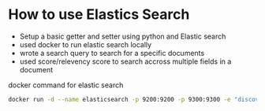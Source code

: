 # How to use Elastics Search
- Setup a basic getter and setter using python and Elastic search
- used docker to run elastic search locally
- wrote a search query to search for a specific documents
- used score/relevency score to search accross multiple fields in a document


docker command for elastic search
```bash
docker run -d --name elasticsearch -p 9200:9200 -p 9300:9300 -e "discovery.type=single-node" -e "xpack.security.enabled=false" -e "ES_JAVA_OPTS=-Xms512m -Xmx512m" elasticsearch:8.11.0
```